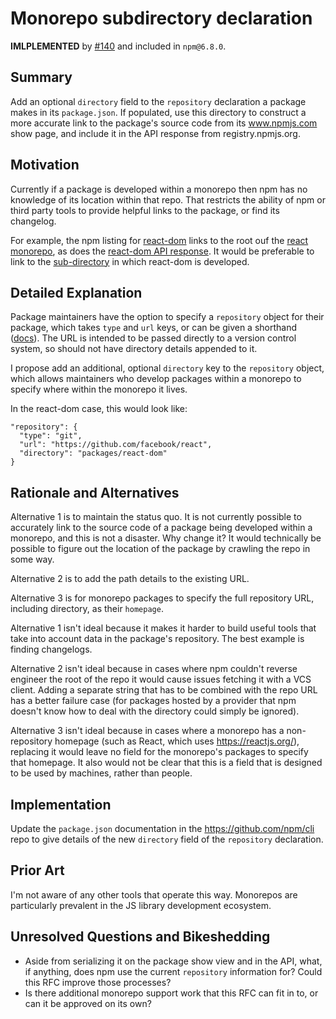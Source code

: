 # Monorepo subdirectory declaration

**IMLPLEMENTED** by [#140](https://github.com/npm/cli/pull/140) and included in `npm@6.8.0`.

## Summary

Add an optional `directory` field to the `repository` declaration a package makes in its `package.json`. If populated, use this directory to construct a more accurate link to the package's source code from its www.npmjs.com show page, and include it in the API response from registry.npmjs.org.

## Motivation

Currently if a package is developed within a monorepo then npm has no knowledge of its location within that repo. That restricts the ability of npm or third party tools to provide helpful links to the package, or find its changelog.

For example, the npm listing for [react-dom](https://www.npmjs.com/package/react-dom) links to the root ouf the [react monorepo](https://github.com/facebook/react), as does the [react-dom API response](http://registry.npmjs.org/react-dom). It would be preferable to link to the [sub-directory](https://github.com/facebook/react/tree/master/packages/react-dom) in which react-dom is developed.

## Detailed Explanation

Package maintainers have the option to specify a `repository` object for their package, which takes `type` and `url` keys, or can be given a shorthand ([docs](https://docs.npmjs.com/files/package.json#repository)). The URL is intended to be passed directly to a version control system, so should not have directory details appended to it.

I propose add an additional, optional `directory` key to the `repository` object, which allows maintainers who develop packages within a monorepo to specify where within the monorepo it lives.

In the react-dom case, this would look like:

```
"repository": {
  "type": "git",
  "url": "https://github.com/facebook/react",
  "directory": "packages/react-dom"
}
```

## Rationale and Alternatives

Alternative 1 is to maintain the status quo. It is not currently possible to accurately link to the source code of a package being developed within a monorepo, and this is not a disaster. Why change it? It would technically be possible to figure out the location of the package by crawling the repo in some way.

Alternative 2 is to add the path details to the existing URL.

Alternative 3 is for monorepo packages to specify the full repository URL, including directory, as their `homepage`.

Alternative 1 isn't ideal because it makes it harder to build useful tools that take into account data in the package's repository. The best example is finding changelogs.

Alternative 2 isn't ideal because in cases where npm couldn't reverse engineer the root of the repo it would cause issues fetching it with a VCS client. Adding a separate string that has to be combined with the repo URL has a better failure case (for packages hosted by a provider that npm doesn't know how to deal with the directory could simply be ignored).

Alternative 3 isn't ideal because in cases where a monorepo has a non-repository homepage (such as React, which uses https://reactjs.org/), replacing it would leave no field for the monorepo's packages to specify that homepage. It also would not be clear that this is a field that is designed to be used by machines, rather than people.

## Implementation

Update the `package.json` documentation in the https://github.com/npm/cli repo to give details of the new `directory` field of the `repository` declaration.

## Prior Art

I'm not aware of any other tools that operate this way. Monorepos are particularly prevalent in the JS library development ecosystem.

## Unresolved Questions and Bikeshedding

- Aside from serializing it on the package show view and in the API, what, if anything, does npm use the current `repository` information for? Could this RFC improve those processes?
- Is there additional monorepo support work that this RFC can fit in to, or can it be approved on its own?
